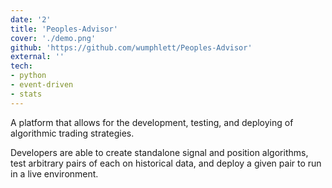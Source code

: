 ```yaml
---
date: '2'
title: 'Peoples-Advisor'
cover: './demo.png'
github: 'https://github.com/wumphlett/Peoples-Advisor'
external: ''
tech:
- python
- event-driven
- stats
---
```


A platform that allows for the development, testing, and deploying of algorithmic trading strategies.  
  
Developers are able to create standalone signal and position algorithms, test arbitrary pairs of each on historical data, and deploy a given pair to run in a live environment.